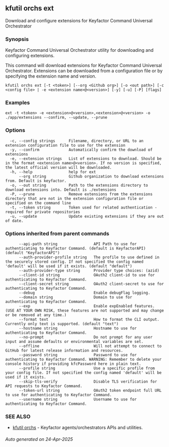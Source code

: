 ## kfutil orchs ext

Download and configure extensions for Keyfactor Command Universal Orchestrator

### Synopsis


Keyfactor Command Universal Orchestrator utility for downloading and configuring extensions.

This command will download extensions for Keyfactor Command Universal Orchestrator. Extensions can be downloaded from a configuration file or by specifying the extension name and version.


```
kfutil orchs ext [-t <token>] [--org <Github org>] [-o <out path>] [-c <config file> | -e <extension name>@<version>] [-y] [-u] [-P] [flags]
```

### Examples

```
ext -t <token> -e <extension>@<version>,<extension>@<version> -o ./app/extensions --confirm, --update, --prune
```

### Options

```
  -c, --config strings      Filename, directory, or URL to an extension configuration file to use for the extension
  -y, --confirm             Automatically confirm the download of extensions
  -e, --extension strings   List of extensions to download. Should be in the format <extension name>@<version>. If no version is specified, the latest official version will be downloaded.
  -h, --help                help for ext
      --org string          Github organization to download extensions from. Default is keyfactor.
  -o, --out string          Path to the extensions directory to download extensions into. Default is ./extensions
  -P, --prune               Remove extensions from the extensions directory that are not in the extension configuration file or specified on the command line
  -t, --token string        Token used for related authentication - required for private repositories
  -u, --update              Update existing extensions if they are out of date.
```

### Options inherited from parent commands

```
      --api-path string                API Path to use for authenticating to Keyfactor Command. (default is KeyfactorAPI) (default "KeyfactorAPI")
      --auth-provider-profile string   The profile to use defined in the securely stored config. If not specified the config named 'default' will be used if it exists. (default "default")
      --auth-provider-type string      Provider type choices: (azid)
      --client-id string               OAuth2 client-id to use for authenticating to Keyfactor Command.
      --client-secret string           OAuth2 client-secret to use for authenticating to Keyfactor Command.
      --debug                          Enable debugFlag logging.
      --domain string                  Domain to use for authenticating to Keyfactor Command.
      --exp                            Enable expEnabled features. (USE AT YOUR OWN RISK, these features are not supported and may change or be removed at any time.)
      --format text                    How to format the CLI output. Currently only text is supported. (default "text")
      --hostname string                Hostname to use for authenticating to Keyfactor Command.
      --no-prompt                      Do not prompt for any user input and assume defaults or environmental variables are set.
      --offline                        Will not attempt to connect to GitHub for latest release information and resources.
      --password string                Password to use for authenticating to Keyfactor Command. WARNING: Remember to delete your console history if providing kfcPassword here in plain text.
      --profile string                 Use a specific profile from your config file. If not specified the config named 'default' will be used if it exists.
      --skip-tls-verify                Disable TLS verification for API requests to Keyfactor Command.
      --token-url string               OAuth2 token endpoint full URL to use for authenticating to Keyfactor Command.
      --username string                Username to use for authenticating to Keyfactor Command.
```

### SEE ALSO

* [kfutil orchs](kfutil_orchs.md)	 - Keyfactor agents/orchestrators APIs and utilities.

###### Auto generated on 24-Apr-2025
